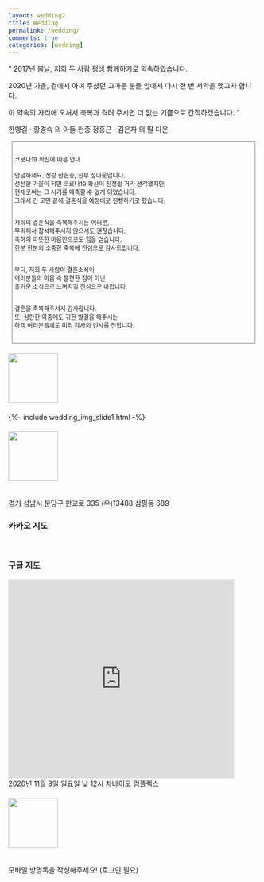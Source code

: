 ```yaml
---
layout: wedding2
title: Wedding
permalink: /wedding/
comments: true
categories: [wedding]
---
```


<!-- <div style="margin:0;">
<img src="images/flower2.png" style="width:30px;">
</div> -->

\" 2017년 봄날,
저희 두 사람 평생 함께하기로 약속하였습니다.

2020년 가을,
곁에서 아껴 주셨던 고마운 분들 앞에서
다시 한 번 서약을 맺고자 합니다.

이 약속의 자리에 오셔서 축복과 격려 주시면
더 없는 기쁨으로 간직하겠습니다. \"

한영길 · 황경숙 의 아들 헌종
정흥근 · 김은자 의 딸 다운

<div style="border:1px solid gray;border-width:1px;width:95%;margin:auto;padding:15px 5px;font-size:12px">

코로나19 확산에 따른 안내<br><br>
안녕하세요. 신랑 한헌종, 신부 정다운입니다.<br>
선선한 가을이 되면 코로나19 확산이 진정될 거라 생각했지만,<br>
현재로써는 그 시기를 예측할 수 없게 되었습니다.<br>
그래서 긴 고민 끝에 결혼식을 예정대로 진행하기로 했습니다.<br><br>

저희의 결혼식을 축복해주시는 여러분,<br>
무리해서 참석해주시지 않으셔도 괜찮습니다.<br>
축하의 따뜻한 마음만으로도 힘을 얻습니다.<br>
한분 한분의 소중한 축복에 진심으로 감사드립니다.<br><br>

부디, 저희 두 사람의 결혼소식이<br>
여러분들의 마음 속 불편한 짐이 아닌<br>
즐거운 소식으로 느껴지길 진심으로 바랍니다.<br><br>

결혼을 축복해주셔서 감사합니다.<br>
또, 심란한 와중에도 귀한 발걸음 해주시는<br>
하객 여러분들께도 미리 감사의 인사를 전합니다.<br>

</div>

<div style="margin:0;">
<img src="images/wedding_photo2.png" style="width:100px;margin:20px 0px;">
</div>

<div style="width:100%;margin:auto;">
{%- include wedding_img_slide1.html -%}
</div>

<div style="margin:0;">
<img src="images/wedding_location.png" style="width:100px;margin:20px 0px;">
</div>

경기 성남시 분당구 판교로 335 (우)13488
삼평동 689

### 카카오 지도

<div id="daumRoughmapContainer1598191113323" class="root_daum_roughmap root_daum_roughmap_landing" style="margin:auto;width:90%;"></div>
<script charset="UTF-8" class="daum_roughmap_loader_script" src="https://ssl.daumcdn.net/dmaps/map_js_init/roughmapLoader.js"></script>
<!-- 3. 실행 스크립트 -->
<script charset="UTF-8">
	new daum.roughmap.Lander({
		"timestamp" : "1598191113323",
		"key" : "2zqum",
		"mapHeight" : "400"
    }).render();
    
    function resizeMap() {
    var mapContainer = document.getElementById('daumRoughmapContainer1598191113323'),
      mapOption = { 
        draggable: false,
      };
    mapContainer.style.height = '400px'; 
    function relayout() {    
    
    // 지도를 표시하는 div 크기를 변경한 이후 지도가 정상적으로 표출되지 않을 수도 있습니다
    // 크기를 변경한 이후에는 반드시  map.relayout 함수를 호출해야 합니다 
    // window의 resize 이벤트에 의한 크기변경은 map.relayout 함수가 자동으로 호출됩니다
    map.relayout();
}
}
</script>
<script>
  function setDraggable(draggable) {
    // 마우스 드래그로 지도 이동 가능여부를 설정합니다
    map.setDraggable(false);    
}
</script>
<br>

### 구글 지도

<iframe src="https://www.google.com/maps/embed?pb=!1m14!1m8!1m3!1d3169.426279087393!2d127.1098301!3d37.4033981!3m2!1i1024!2i768!4f13.1!3m3!1m2!1s0x357ca7f119ef78dd%3A0x3bbcb255bcf35a2d!2z7LCo67CU7J207Jik7Lu07ZSM66CJ7Iqk!5e0!3m2!1sko!2skr!4v1598161329817!5m2!1sko!2skr" frameborder="0" style="border:0;width:90%;height:400px;margin:auto;" allowfullscreen="" aria-hidden="false" tabindex="0"></iframe>

<br>
2020년 11월 8일 일요일 낮 12시
차바이오 컴플렉스

<div style="margin:0;">
<img src="images/wedding_comments.png" style="width:100px;margin:20px 0px;">
</div>

모바일 방명록을 작성해주세요!
(로그인 필요)